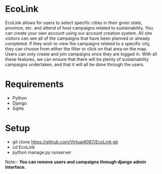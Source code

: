 # EcoLink

EcoLink allows for users to select specific cities in their given state, province, etc. and attend of host campaigns related to sustainability. You can create your own account using our account creation system. All site visitors can see all of the campaigns that have been planned or already completed. If they wish to view the campaigns related to a specific city, they can choose from either the filter or click on that area on the map. Users can only create and join campaigns once they are logged in. With all these features, we can ensure that there will be plenty of sustainability campaigns undertaken, and that it will all be done through the users.


# Requirements
- Python
- Django
- Sqlite

# Setup
- git clone https://github.com/Virtual4087/EcoLink.git
- cd EcoLink
- python manage.py runserver

Note:- **You can remove users and campaigns through django admin interface.**
